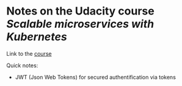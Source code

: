 # Notes on the Udacity course _Scalable microservices with Kubernetes_

Link to the [course]

Quick notes:

* JWT (Json Web Tokens) for secured authentification via tokens

[course]: https://classroom.udacity.com/courses/ud615/
